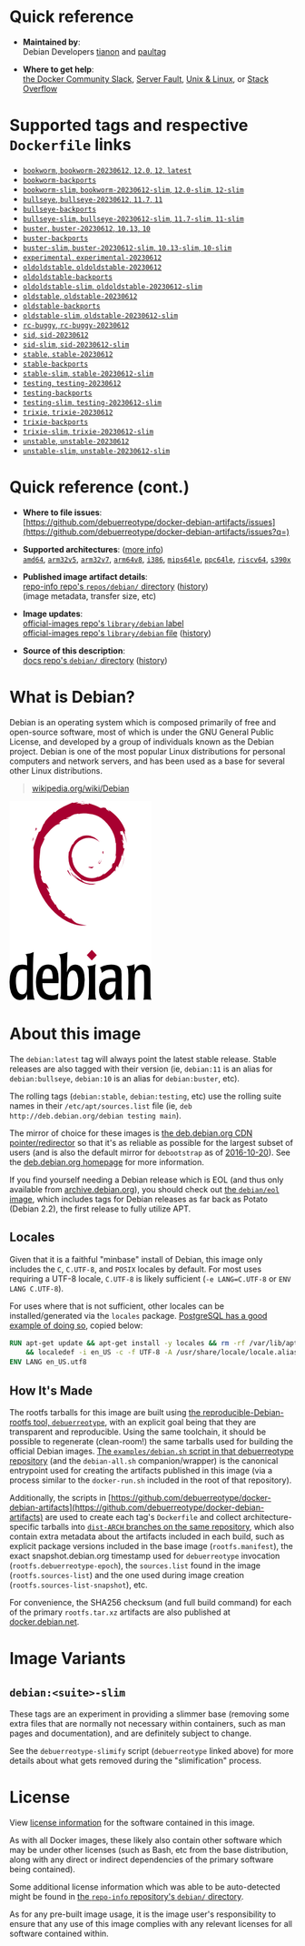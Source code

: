 <!--

********************************************************************************

WARNING:

    DO NOT EDIT "debian/README.md"

    IT IS AUTO-GENERATED

    (from the other files in "debian/" combined with a set of templates)

********************************************************************************

-->

# Quick reference

-	**Maintained by**:  
	Debian Developers [tianon](https://qa.debian.org/developer.php?login=tianon) and [paultag](https://qa.debian.org/developer.php?login=paultag)

-	**Where to get help**:  
	[the Docker Community Slack](https://dockr.ly/comm-slack), [Server Fault](https://serverfault.com/help/on-topic), [Unix & Linux](https://unix.stackexchange.com/help/on-topic), or [Stack Overflow](https://stackoverflow.com/help/on-topic)

# Supported tags and respective `Dockerfile` links

-	[`bookworm`, `bookworm-20230612`, `12.0`, `12`, `latest`](https://github.com/debuerreotype/docker-debian-artifacts/blob/5d82e5bd86fac51cae5798d8984f8d438e215cc9/bookworm/Dockerfile)
-	[`bookworm-backports`](https://github.com/debuerreotype/docker-debian-artifacts/blob/5d82e5bd86fac51cae5798d8984f8d438e215cc9/bookworm/backports/Dockerfile)
-	[`bookworm-slim`, `bookworm-20230612-slim`, `12.0-slim`, `12-slim`](https://github.com/debuerreotype/docker-debian-artifacts/blob/5d82e5bd86fac51cae5798d8984f8d438e215cc9/bookworm/slim/Dockerfile)
-	[`bullseye`, `bullseye-20230612`, `11.7`, `11`](https://github.com/debuerreotype/docker-debian-artifacts/blob/5d82e5bd86fac51cae5798d8984f8d438e215cc9/bullseye/Dockerfile)
-	[`bullseye-backports`](https://github.com/debuerreotype/docker-debian-artifacts/blob/5d82e5bd86fac51cae5798d8984f8d438e215cc9/bullseye/backports/Dockerfile)
-	[`bullseye-slim`, `bullseye-20230612-slim`, `11.7-slim`, `11-slim`](https://github.com/debuerreotype/docker-debian-artifacts/blob/5d82e5bd86fac51cae5798d8984f8d438e215cc9/bullseye/slim/Dockerfile)
-	[`buster`, `buster-20230612`, `10.13`, `10`](https://github.com/debuerreotype/docker-debian-artifacts/blob/5d82e5bd86fac51cae5798d8984f8d438e215cc9/buster/Dockerfile)
-	[`buster-backports`](https://github.com/debuerreotype/docker-debian-artifacts/blob/5d82e5bd86fac51cae5798d8984f8d438e215cc9/buster/backports/Dockerfile)
-	[`buster-slim`, `buster-20230612-slim`, `10.13-slim`, `10-slim`](https://github.com/debuerreotype/docker-debian-artifacts/blob/5d82e5bd86fac51cae5798d8984f8d438e215cc9/buster/slim/Dockerfile)
-	[`experimental`, `experimental-20230612`](https://github.com/debuerreotype/docker-debian-artifacts/blob/5d82e5bd86fac51cae5798d8984f8d438e215cc9/experimental/Dockerfile)
-	[`oldoldstable`, `oldoldstable-20230612`](https://github.com/debuerreotype/docker-debian-artifacts/blob/5d82e5bd86fac51cae5798d8984f8d438e215cc9/oldoldstable/Dockerfile)
-	[`oldoldstable-backports`](https://github.com/debuerreotype/docker-debian-artifacts/blob/5d82e5bd86fac51cae5798d8984f8d438e215cc9/oldoldstable/backports/Dockerfile)
-	[`oldoldstable-slim`, `oldoldstable-20230612-slim`](https://github.com/debuerreotype/docker-debian-artifacts/blob/5d82e5bd86fac51cae5798d8984f8d438e215cc9/oldoldstable/slim/Dockerfile)
-	[`oldstable`, `oldstable-20230612`](https://github.com/debuerreotype/docker-debian-artifacts/blob/5d82e5bd86fac51cae5798d8984f8d438e215cc9/oldstable/Dockerfile)
-	[`oldstable-backports`](https://github.com/debuerreotype/docker-debian-artifacts/blob/5d82e5bd86fac51cae5798d8984f8d438e215cc9/oldstable/backports/Dockerfile)
-	[`oldstable-slim`, `oldstable-20230612-slim`](https://github.com/debuerreotype/docker-debian-artifacts/blob/5d82e5bd86fac51cae5798d8984f8d438e215cc9/oldstable/slim/Dockerfile)
-	[`rc-buggy`, `rc-buggy-20230612`](https://github.com/debuerreotype/docker-debian-artifacts/blob/5d82e5bd86fac51cae5798d8984f8d438e215cc9/rc-buggy/Dockerfile)
-	[`sid`, `sid-20230612`](https://github.com/debuerreotype/docker-debian-artifacts/blob/5d82e5bd86fac51cae5798d8984f8d438e215cc9/sid/Dockerfile)
-	[`sid-slim`, `sid-20230612-slim`](https://github.com/debuerreotype/docker-debian-artifacts/blob/5d82e5bd86fac51cae5798d8984f8d438e215cc9/sid/slim/Dockerfile)
-	[`stable`, `stable-20230612`](https://github.com/debuerreotype/docker-debian-artifacts/blob/5d82e5bd86fac51cae5798d8984f8d438e215cc9/stable/Dockerfile)
-	[`stable-backports`](https://github.com/debuerreotype/docker-debian-artifacts/blob/5d82e5bd86fac51cae5798d8984f8d438e215cc9/stable/backports/Dockerfile)
-	[`stable-slim`, `stable-20230612-slim`](https://github.com/debuerreotype/docker-debian-artifacts/blob/5d82e5bd86fac51cae5798d8984f8d438e215cc9/stable/slim/Dockerfile)
-	[`testing`, `testing-20230612`](https://github.com/debuerreotype/docker-debian-artifacts/blob/5d82e5bd86fac51cae5798d8984f8d438e215cc9/testing/Dockerfile)
-	[`testing-backports`](https://github.com/debuerreotype/docker-debian-artifacts/blob/5d82e5bd86fac51cae5798d8984f8d438e215cc9/testing/backports/Dockerfile)
-	[`testing-slim`, `testing-20230612-slim`](https://github.com/debuerreotype/docker-debian-artifacts/blob/5d82e5bd86fac51cae5798d8984f8d438e215cc9/testing/slim/Dockerfile)
-	[`trixie`, `trixie-20230612`](https://github.com/debuerreotype/docker-debian-artifacts/blob/5d82e5bd86fac51cae5798d8984f8d438e215cc9/trixie/Dockerfile)
-	[`trixie-backports`](https://github.com/debuerreotype/docker-debian-artifacts/blob/5d82e5bd86fac51cae5798d8984f8d438e215cc9/trixie/backports/Dockerfile)
-	[`trixie-slim`, `trixie-20230612-slim`](https://github.com/debuerreotype/docker-debian-artifacts/blob/5d82e5bd86fac51cae5798d8984f8d438e215cc9/trixie/slim/Dockerfile)
-	[`unstable`, `unstable-20230612`](https://github.com/debuerreotype/docker-debian-artifacts/blob/5d82e5bd86fac51cae5798d8984f8d438e215cc9/unstable/Dockerfile)
-	[`unstable-slim`, `unstable-20230612-slim`](https://github.com/debuerreotype/docker-debian-artifacts/blob/5d82e5bd86fac51cae5798d8984f8d438e215cc9/unstable/slim/Dockerfile)

# Quick reference (cont.)

-	**Where to file issues**:  
	[https://github.com/debuerreotype/docker-debian-artifacts/issues](https://github.com/debuerreotype/docker-debian-artifacts/issues?q=)

-	**Supported architectures**: ([more info](https://github.com/docker-library/official-images#architectures-other-than-amd64))  
	[`amd64`](https://hub.docker.com/r/amd64/debian/), [`arm32v5`](https://hub.docker.com/r/arm32v5/debian/), [`arm32v7`](https://hub.docker.com/r/arm32v7/debian/), [`arm64v8`](https://hub.docker.com/r/arm64v8/debian/), [`i386`](https://hub.docker.com/r/i386/debian/), [`mips64le`](https://hub.docker.com/r/mips64le/debian/), [`ppc64le`](https://hub.docker.com/r/ppc64le/debian/), [`riscv64`](https://hub.docker.com/r/riscv64/debian/), [`s390x`](https://hub.docker.com/r/s390x/debian/)

-	**Published image artifact details**:  
	[repo-info repo's `repos/debian/` directory](https://github.com/docker-library/repo-info/blob/master/repos/debian) ([history](https://github.com/docker-library/repo-info/commits/master/repos/debian))  
	(image metadata, transfer size, etc)

-	**Image updates**:  
	[official-images repo's `library/debian` label](https://github.com/docker-library/official-images/issues?q=label%3Alibrary%2Fdebian)  
	[official-images repo's `library/debian` file](https://github.com/docker-library/official-images/blob/master/library/debian) ([history](https://github.com/docker-library/official-images/commits/master/library/debian))

-	**Source of this description**:  
	[docs repo's `debian/` directory](https://github.com/docker-library/docs/tree/master/debian) ([history](https://github.com/docker-library/docs/commits/master/debian))

# What is Debian?

Debian is an operating system which is composed primarily of free and open-source software, most of which is under the GNU General Public License, and developed by a group of individuals known as the Debian project. Debian is one of the most popular Linux distributions for personal computers and network servers, and has been used as a base for several other Linux distributions.

> [wikipedia.org/wiki/Debian](https://en.wikipedia.org/wiki/Debian)

![logo](https://raw.githubusercontent.com/docker-library/docs/b449be7df57e9ed9086bb5821bfb5d6cdc5d67a4/debian/logo.png)

# About this image

The `debian:latest` tag will always point the latest stable release. Stable releases are also tagged with their version (ie, `debian:11` is an alias for `debian:bullseye`, `debian:10` is an alias for `debian:buster`, etc).

The rolling tags (`debian:stable`, `debian:testing`, etc) use the rolling suite names in their `/etc/apt/sources.list` file (ie, `deb http://deb.debian.org/debian testing main`).

The mirror of choice for these images is [the deb.debian.org CDN pointer/redirector](https://deb.debian.org) so that it's as reliable as possible for the largest subset of users (and is also the default mirror for `debootstrap` as of [2016-10-20](https://anonscm.debian.org/cgit/d-i/debootstrap.git/commit/?id=9e8bc60ad1ccf3a25ce7890526b70059f3e770de)). See the [deb.debian.org homepage](https://deb.debian.org) for more information.

If you find yourself needing a Debian release which is EOL (and thus only available from [archive.debian.org](http://archive.debian.org)), you should check out [the `debian/eol` image](https://hub.docker.com/r/debian/eol/), which includes tags for Debian releases as far back as Potato (Debian 2.2), the first release to fully utilize APT.

## Locales

Given that it is a faithful "minbase" install of Debian, this image only includes the `C`, `C.UTF-8`, and `POSIX` locales by default. For most uses requiring a UTF-8 locale, `C.UTF-8` is likely sufficient (`-e LANG=C.UTF-8` or `ENV LANG C.UTF-8`).

For uses where that is not sufficient, other locales can be installed/generated via the `locales` package. [PostgreSQL has a good example of doing so](https://github.com/docker-library/postgres/blob/69bc540ecfffecce72d49fa7e4a46680350037f9/9.6/Dockerfile#L21-L24), copied below:

```dockerfile
RUN apt-get update && apt-get install -y locales && rm -rf /var/lib/apt/lists/* \
	&& localedef -i en_US -c -f UTF-8 -A /usr/share/locale/locale.alias en_US.UTF-8
ENV LANG en_US.utf8
```

## How It's Made

The rootfs tarballs for this image are built using [the reproducible-Debian-rootfs tool, `debuerreotype`](https://github.com/debuerreotype/debuerreotype), with an explicit goal being that they are transparent and reproducible. Using the same toolchain, it should be possible to regenerate (clean-room!) the same tarballs used for building the official Debian images. [The `examples/debian.sh` script in that debuerreotype repository](https://github.com/debuerreotype/debuerreotype/blob/master/examples/debian.sh) (and the `debian-all.sh` companion/wrapper) is the canonical entrypoint used for creating the artifacts published in this image (via a process similar to the `docker-run.sh` included in the root of that repository).

Additionally, the scripts in [https://github.com/debuerreotype/docker-debian-artifacts](https://github.com/debuerreotype/docker-debian-artifacts) are used to create each tag's `Dockerfile` and collect architecture-specific tarballs into [`dist-ARCH` branches on the same repository](https://github.com/debuerreotype/docker-debian-artifacts/branches), which also contain extra metadata about the artifacts included in each build, such as explicit package versions included in the base image (`rootfs.manifest`), the exact snapshot.debian.org timestamp used for `debuerreotype` invocation (`rootfs.debuerreotype-epoch`), the `sources.list` found in the image (`rootfs.sources-list`) and the one used during image creation (`rootfs.sources-list-snapshot`), etc.

For convenience, the SHA256 checksum (and full build command) for each of the primary `rootfs.tar.xz` artifacts are also published at [docker.debian.net](https://docker.debian.net/).

# Image Variants

## `debian:<suite>-slim`

These tags are an experiment in providing a slimmer base (removing some extra files that are normally not necessary within containers, such as man pages and documentation), and are definitely subject to change.

See the `debuerreotype-slimify` script (`debuerreotype` linked above) for more details about what gets removed during the "slimification" process.

# License

View [license information](https://www.debian.org/social_contract#guidelines) for the software contained in this image.

As with all Docker images, these likely also contain other software which may be under other licenses (such as Bash, etc from the base distribution, along with any direct or indirect dependencies of the primary software being contained).

Some additional license information which was able to be auto-detected might be found in [the `repo-info` repository's `debian/` directory](https://github.com/docker-library/repo-info/tree/master/repos/debian).

As for any pre-built image usage, it is the image user's responsibility to ensure that any use of this image complies with any relevant licenses for all software contained within.
